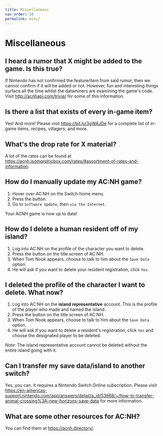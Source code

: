 ```yaml
---
title: Miscellaneous
nav_order: 10
permalink: misc/
---
```


# Miscellaneous
## I heard a rumor that X might be added to the game. Is this true?
If Nintendo has not confirmed the feature/item from said rumor, then we cannot confirm if it will be added or not. However, fun and interesting things surface all the time whilst the dataminers are examining the game's code. Visit <http://acnhapi.com/trivia/> for some of this information.

## Is there a list that exists of every in-game item?
Yes! And more! Please visit <https://bit.ly/3gWAJDe> for a complete list of in-game items, recipes, villagers, and more.

## What's the drop rate for X material?
A lot of the rates can be found at <https://acnh.isomorphicbox.com/rates/#assortment-of-rates-and-information>.

## How do I manually update my AC:NH game?
1. Hover over AC:NH on the Switch home menu.
2. Press the <span class="icon-Plus"></span> button.
3. Go to `Software Update`, then `via the Internet`.

Your ACNH game is now up to date!

## How do I delete a human resident off of my island?
1. Log into AC:NH on the profile of the character you want to delete.
2. Press the <span class="icon-Minus"></span> button on the title screen of AC:NH.
3. When Tom Nook appears, choose to talk to him about the `Save Data` option.
4. He will ask if you want to delete your resident registration, click `Yes`. 

## I deleted the profile of the character I want to delete. What now?
1. Log into AC:NH on the **island representative** account. This is the profile of the player who made and named the island.
2. Press the <span class="icon-Minus"></span> button on the title screen of AC:NH.
3. When Tom Nook appears, choose to talk to him about the `Save Data` option.
4. He will ask if you want to delete a resident's registration, click `Yes` and choose the designated player to be deleted. 

*Note:* The island representative account cannot be deleted without the entire island going with it.

## Can I transfer my save data/island to another switch?
Yes, you can. It requires a Nintendo Switch Online subscription. Please visit <https://en-americas-support.nintendo.com/app/answers/detail/a_id/53668/~/how-to-transfer-animal-crossing%3A-new-horizons-save-data> for more information.  

## What are some other resources for AC:NH?
You can find them at <https://acnh.directory/>.  
